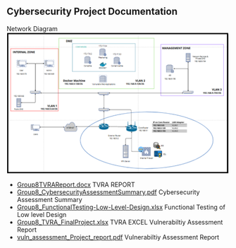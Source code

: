 ## Cybersecurity Project Documentation
Network Diagram
![Network Diagram](Cybersecurity%20Project/Network%20Diagram.PNG)
- [Group8TVRAReport.docx](Cybersecurity%20Project/Group8TVRAReport.docx) TVRA REPORT
- [Group8_CybersecurityAssessmentSummary.pdf](Cybersecurity%20Project/Group8_CybersecurityAssessmentSummary.pdf)  Cybersecurity Assessment Summary
- [Group8_FunctionalTesting-Low-Level-Design.xlsx](Cybersecurity%20Project/Group8_FunctionalTesting-Low-Level-Design.xlsx) Functional Testing of Low level Design
- [Group8_TVRA_FinalProject.xlsx](Cybersecurity%20Project/Group8_TVRA_FinalProject.xlsx) TVRA EXCEL
  Vulnerabiltiy Assessment Report
- [vuln_assessment_Project_report.pdf](Cybersecurity%20Project/vuln_assessment_Project_report.pdf)   Vulnerabiltiy Assessment Report
